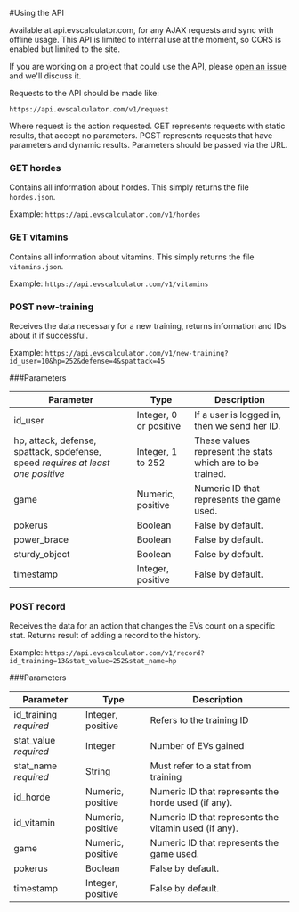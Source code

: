 #Using the API

Available at api.evscalculator.com, for any AJAX requests and sync with offline usage.
This API is limited to internal use at the moment, so CORS is enabled but limited to the site.

If you are working on a project that could use the API, please [open an issue](https://github.com/davidguerreiro/evscalculator/issues/new) and we'll discuss it.

Requests to the API should be made like:

```
https://api.evscalculator.com/v1/request
```

Where request is the action requested. GET represents requests with static results, that accept no parameters. POST represents requests that have parameters and dynamic results.
Parameters should be passed via the URL.


### GET hordes
Contains all information about hordes. This simply returns the file `hordes.json`.

Example: `https://api.evscalculator.com/v1/hordes`



### GET vitamins
Contains all information about vitamins. This simply returns the file `vitamins.json`.

Example: `https://api.evscalculator.com/v1/vitamins`



### POST new-training
Receives the data necessary for a new training, returns information and IDs about it if successful.

Example: `https://api.evscalculator.com/v1/new-training?id_user=10&hp=252&defense=4&spattack=45`

###Parameters

Parameter		| Type	 					| Description
---- 			| ----	 					| ----
id_user			| Integer, 0 or positive 	| If a user is logged in, then we send her ID.
hp, attack, defense, spattack, spdefense, speed _requires at least one positive_ |  Integer, 1 to 252 | These values represent the stats which are to be trained.
game 			|  Numeric, positive 		| Numeric ID that represents the game used. 
pokerus 		|  Boolean 					| False by default.
power_brace 	|  Boolean 					| False by default.
sturdy_object 	|  Boolean					| False by default.
timestamp 		|  Integer, positive		| False by default.

	
### POST record
Receives the data for an action that changes the EVs count on a specific stat.
Returns result of adding a record to the history.

Example: `https://api.evscalculator.com/v1/record?id_training=13&stat_value=252&stat_name=hp`

###Parameters

Parameter				| Type	 				| Description
---- 					| ----	 				| ----
id_training _required_	| Integer, positive	 	| Refers to the training ID
stat_value _required_	| Integer				| Number of EVs gained
stat_name _required_	| String				| Must refer to a stat from training
id_horde 				| Numeric, positive 	| Numeric ID that represents the horde used (if any).
id_vitamin 				| Numeric, positive 	| Numeric ID that represents the vitamin used (if any).
game 					| Numeric, positive 	| Numeric ID that represents the game used. 
pokerus 				| Boolean 				| False by default.
timestamp 				| Integer, positive		| False by default.

